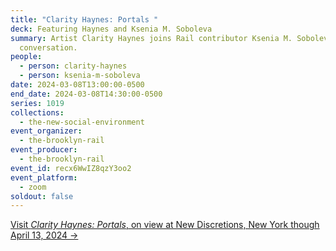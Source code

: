 ```yaml
---
title: "Clarity Haynes: Portals "
deck: Featuring Haynes and Ksenia M. Soboleva
summary: Artist Clarity Haynes joins Rail contributor Ksenia M. Soboleva for a
  conversation.
people:
  - person: clarity-haynes
  - person: ksenia-m-soboleva
date: 2024-03-08T13:00:00-0500
end_date: 2024-03-08T14:30:00-0500
series: 1019
collections:
  - the-new-social-environment
event_organizer:
  - the-brooklyn-rail
event_producer:
  - the-brooklyn-rail
event_id: recx6WwIZ8qzY3oo2
event_platform:
  - zoom
soldout: false
---
```

[V﻿isit *Clarity Haynes: Portals*,  on view at New Discretions, New York though April 13, 2024 →](https://newdiscretions.com/)